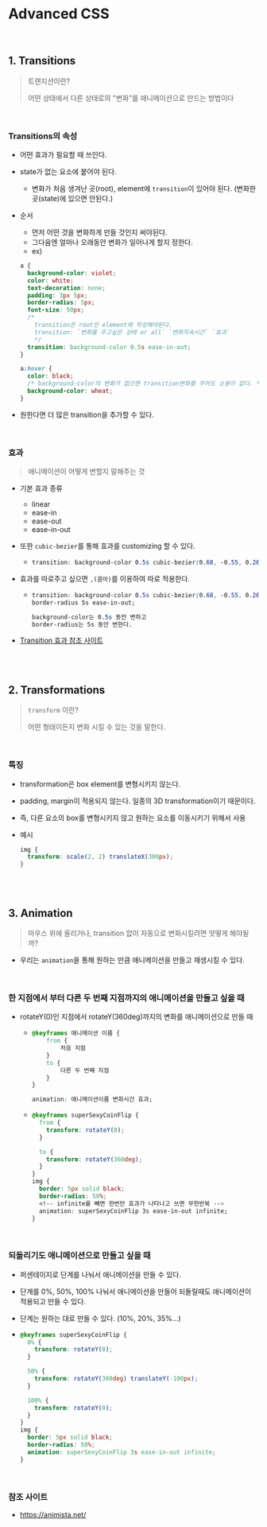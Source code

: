 # Advanced CSS

<br>

## 1. Transitions

> 트랜지션이란?
>
> 어떤 상태에서 다른 상태로의 "변화"를 애니메이션으로 만드는 방법이다

<br>

### Transitions의 속성

- 어떤 효과가 필요할 때 쓰인다.

- state가 없는 요소에 붙어야 된다.

  - 변화가 처음 생겨난 곳(root), element에 `transition`이 있어야 된다. (변화한 곳(state)에 있으면 안된다.)

- 순서

  - 먼저 어떤 것을 변화하게 만들 것인지 써야된다.
  - 그다음엔 얼마나 오래동안 변화가 일어나게 할지 정한다.
  - ex)

  ```css
  a {
    background-color: violet;
    color: white;
    text-decoration: none;
    padding: 3px 5px;
    border-radius: 5px;
    font-size: 50px;
    /* 
      transition은 root인 element에 작성해야된다. 
      transition: `변화를 주고싶은 상태 or all` `변화지속시간` `효과`
      */
    transition: background-color 0.5s ease-in-out;
  }

  a:hover {
    color: black;
    /* background-color의 변화가 없으면 transition변화를 주어도 소용이 없다. */
    background-color: wheat;
  }
  ```

- 원한다면 더 많은 transition을 추가할 수 있다.

<br>

### 효과

> 애니메이션이 어떻게 변할지 말해주는 것

- 기본 효과 종류

  - linear
  - ease-in
  - ease-out
  - ease-in-out

- 또한 `cubic-bezier`를 통해 효과를 customizing 할 수 있다.

  - ```css
    transition: background-color 0.5s cubic-bezier(0.68, -0.55, 0.265, 1.55);
    ```

- 효과를 따로주고 싶으면 `,(콤마)`를 이용하여 따로 적용한다.

  - ```css
    transition: background-color 0.5s cubic-bezier(0.68, -0.55, 0.265, 1.55),
    border-radius 5s ease-in-out;

    background-color는 0.5s 동안 변하고
    border-radius는 5s 동안 변한다.
    ```

- [Transition 효과 참조 사이트](https://matthewlein.com/tools/ceaser)

<br><br>

## 2. Transformations

> `transform` 이란?
>
> 어떤 형태이든지 변화 시킬 수 있는 것을 말한다.

<br>

### 특징

- transformation은 box element를 변형시키지 않는다.

- padding, margin이 적용되지 않는다. 일종의 3D transformation이기 때문이다.

- 즉, 다른 요소의 box를 변형시키지 않고 원하는 요소를 이동시키기 위해서 사용

- 예시
  ```css
  img {
    transform: scale(2, 2) translateX(300px);
  }
  ```

<br><br>

## 3. Animation

> 마우스 위에 올리거나, transition 없이 자동으로 변화시킬려면 엇떻게 해야될까?

- 우리는 `animation`을 통해 원하는 만큼 애니메이션을 만들고 재생시킬 수 있다.

<br>

### 한 지점에서 부터 다른 두 번째 지점까지의 애니메이션을 만들고 싶을 때

- rotateY(0)인 지점에서 rotateY(360deg)까지의 변화를 애니메이션으로 만들 때

  - ```css
    @keyframes 애니메이션 이름 {
        from {
            처음 지점
        }
        to {
            다른 두 번째 지점
        }
    }

    animation: 애니메이션이름 변화시간 효과;
    ```

  - ```css
    @keyframes superSexyCoinFlip {
      from {
        transform: rotateY(0);
      }

      to {
        transform: rotateY(360deg);
      }
    }
    img {
      border: 5px solid black;
      border-radius: 50%;
      <!-- infinite를 빼면 한번만 효과가 나타나고 쓰면 무한반복 -->
      animation: superSexyCoinFlip 3s ease-in-out infinite;
    }
    ```

<br>

### 되돌리기도 애니메이션으로 만들고 싶을 때

- 퍼센테이지로 단계를 나눠서 애니메이션을 만들 수 있다.

- 단계를 0%, 50%, 100% 나눠서 애니메이션을 만들어 되돌릴때도 애니메이션이 적용되고 만들 수 있다.
- 단계는 원하는 대로 만들 수 있다. (10%, 20%, 35%...)

- ```css
  @keyframes superSexyCoinFlip {
    0% {
      transform: rotateY(0);
    }

    50% {
      transform: rotateY(360deg) translateY(-100px);
    }

    100% {
      transform: rotateY(0);
    }
  }
  img {
    border: 5px solid black;
    border-radius: 50%;
    animation: superSexyCoinFlip 3s ease-in-out infinite;
  }
  ```

<br>

### 참조 사이트

- https://animista.net/
